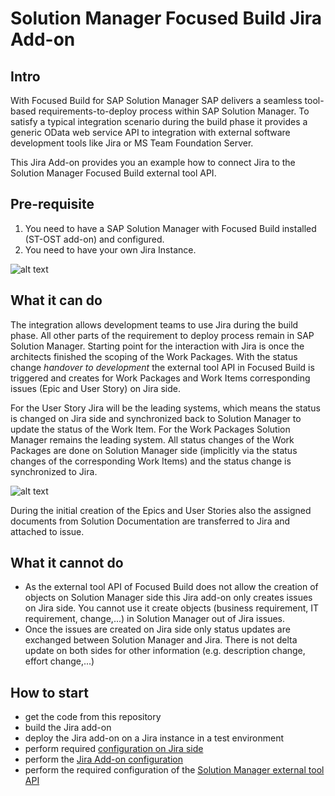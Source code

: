 # Solution Manager Focused Build Jira Add-on

## Intro
With Focused Build for SAP Solution Manager SAP delivers a seamless tool-based requirements-to-deploy process within SAP Solution Manager. To satisfy a typical integration scenario during the build phase it provides a generic OData web service API to integration with external software development tools like Jira or MS Team Foundation Server. 

This Jira Add-on provides you an example how to connect Jira to the Solution Manager Focused Build external tool API.

## Pre-requisite
1. You need to have a SAP Solution Manager with Focused Build installed (ST-OST add-on) and configured.
2. You need to have your own Jira Instance.

![alt text](https://github.com/SAP/solman-fb-jira-addon/blob/master/doc/Integration_Overview.png "Integration Overview")

## What it can do 

The integration allows development teams to use Jira during the build phase. All other parts of the requirement to deploy process remain in SAP Solution Manager. Starting point for the interaction with Jira is once the architects finished the scoping of the Work Packages. With the status change *handover to development* the external tool API in Focused Build is triggered and creates for Work Packages and Work Items corresponding issues (Epic and User Story) on Jira side.    

For the User Story Jira will be the leading systems, which means the status is changed on Jira side and synchronized back to Solution Manager to update the status of the Work Item. For the Work Packages Solution Manager remains the leading system. All status changes of the Work Packages are done on Solution Manager side (implicitly via the status changes of the corresponding Work Items) and the status change is synchronized to Jira.    

![alt text](https://github.com/SAP/solman-fb-jira-addon/blob/master/doc/Issue_Relation.png "Issue Relation")

During the initial creation of the Epics and User Stories also the assigned documents from Solution Documentation are transferred to Jira and attached to issue.



## What it cannot do
- As the external tool API of Focused Build does not allow the creation of objects on Solution Manager side this Jira add-on only creates issues on Jira side. You cannot use it create objects (business requirement, IT requirement, change,...) in Solution Manager out of Jira issues.
- Once the issues are created on Jira side only status updates are exchanged between Solution Manager and Jira. There is not delta update on both sides for other information (e.g. description change, effort change,...) 

## How to start
- get the code from this repository
- build the Jira add-on
- deploy the Jira add-on on a Jira instance in a test environment
- perform required [configuration on Jira side](https://github.com/SAP/solman-fb-jira-addon/blob/master/doc/JIRA_CONFIGURATION.md)
- perform the [Jira Add-on configuration](https://github.com/SAP/solman-fb-jira-addon/blob/master/doc/ADDON_CONFIGURATION.md)
- perform the required configuration of the [Solution Manager external tool API](https://github.com/SAP/solman-fb-jira-addon/blob/master/doc/External_Tool_Integration_API_V2.0.pdf)
